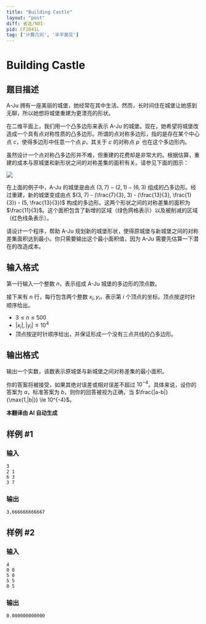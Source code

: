```yaml
---
title: "Building Castle"
layout: "post"
diff: 省选/NOI-
pid: CF2041L
tag: ['计算几何', '半平面交']
---
```


# Building Castle

## 题目描述

A-Ju 拥有一座美丽的城堡，她经常在其中生活。然而，长时间住在城堡让她感到无聊，所以她想将城堡重建为更漂亮的形状。

在二维平面上，我们用一个凸多边形来表示 A-Ju 的城堡。现在，她希望将城堡改造成一个具有点对称性质的凸多边形。所谓的点对称多边形，指的是存在某个中心点 $c$，使得多边形中任意一个点 $p$，其关于 $c$ 的对称点 $p^\prime$ 也在这个多边形内。

虽然设计一个点对称凸多边形并不难，但重建的花费却是非常大的。根据估算，重建的成本与原城堡和新形状之间的对称差集的面积有关。请参见下面的图示：

![](https://cdn.luogu.com.cn/upload/vjudge_pic/CF2041L/cc81c15b80e191d8f11f35ce9dd6d735fd831b60.png)

在上面的例子中，A-Ju 的城堡是由点 $(3, 7) - (2, 1) - (6, 3)$ 组成的凸多边形。经过重建，新的城堡变成由点 $(3, 7) - (\frac{7}{3}, 3) - (\frac{13}{3}, \frac{1}{3}) - (5, \frac{13}{3})$ 构成的多边形。这两个形状之间的对称差集的面积为 $\frac{11}{3}$。这个面积包含了新增的区域（绿色网格表示）以及被削减的区域（红色线条表示）。

请设计一个程序，帮助 A-Ju 规划新的城堡形状，使得原城堡与新城堡之间的对称差集面积达到最小。你只需要输出这个最小面积值，因为 A-Ju 需要先估算一下潜在的改造成本。

## 输入格式

第一行输入一个整数 $n$，表示组成 A-Ju 城堡的多边形的顶点数。

接下来有 $n$ 行，每行包含两个整数 $x_i, y_i$，表示第 $i$ 个顶点的坐标。顶点按逆时针顺序给出。

- $3 \leq n \leq 500$
- $|x_i|, |y_i| \leq 10^4$
- 顶点按逆时针顺序给出，并保证形成一个没有三点共线的凸多边形。

## 输出格式

输出一个实数，该数表示原城堡与新城堡之间对称差集的最小面积。

你的答案将被接受，如果其绝对误差或相对误差不超过 $10^{-4}$。具体来说，设你的答案为 $a$，标准答案为 $b$，则你的回答被视为正确，当 $\frac{|a-b|}{\max(1,|b|)} \le 10^{-4}$。

 **本翻译由 AI 自动生成**

## 样例 #1

### 输入

```
3
2 1
6 3
3 7
```

### 输出

```
3.666666666667
```

## 样例 #2

### 输入

```
4
0 0
5 0
5 5
0 5
```

### 输出

```
0.000000000000
```


